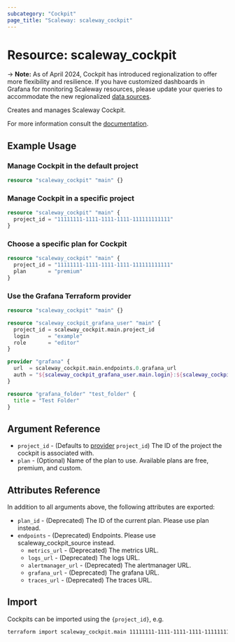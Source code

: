 ```yaml
---
subcategory: "Cockpit"
page_title: "Scaleway: scaleway_cockpit"
---
```


# Resource: scaleway_cockpit

-> **Note:**
As of April 2024, Cockpit has introduced regionalization to offer more flexibility and resilience.
If you have customized dashboards in Grafana for monitoring Scaleway resources, please update your queries to accommodate the new regionalized [data sources](./cockpit_source.md).

Creates and manages Scaleway Cockpit.

For more information consult the [documentation](https://www.scaleway.com/en/docs/observability/cockpit/concepts/).

## Example Usage

### Manage Cockpit in the default project

```terraform
resource "scaleway_cockpit" "main" {}
```

### Manage Cockpit in a specific project

```terraform
resource "scaleway_cockpit" "main" {
  project_id = "11111111-1111-1111-1111-111111111111"
}
```

### Choose a specific plan for Cockpit

```terraform
resource "scaleway_cockpit" "main" {
  project_id = "11111111-1111-1111-1111-111111111111"
  plan       = "premium"
}
```

### Use the Grafana Terraform provider

```terraform
resource "scaleway_cockpit" "main" {}

resource "scaleway_cockpit_grafana_user" "main" {
  project_id = scaleway_cockpit.main.project_id
  login      = "example"
  role       = "editor"
}

provider "grafana" {
  url  = scaleway_cockpit.main.endpoints.0.grafana_url
  auth = "${scaleway_cockpit_grafana_user.main.login}:${scaleway_cockpit_grafana_user.main.password}"
}

resource "grafana_folder" "test_folder" {
  title = "Test Folder"
}
```

## Argument Reference

- `project_id` - (Defaults to [provider](../index.md#project_id) `project_id`) The ID of the project the cockpit is associated with.
- `plan` - (Optional) Name of the plan to use. Available plans are free, premium, and custom.


## Attributes Reference

In addition to all arguments above, the following attributes are exported:

- `plan_id` - (Deprecated) The ID of the current plan. Please use plan instead.
- `endpoints` - (Deprecated) Endpoints. Please use scaleway_cockpit_source instead.
    - `metrics_url` - (Deprecated) The metrics URL.
    - `logs_url` - (Deprecated) The logs URL.
    - `alertmanager_url` - (Deprecated) The alertmanager URL.
    - `grafana_url` - (Deprecated) The grafana URL.
    - `traces_url` - (Deprecated) The traces URL.

## Import

Cockpits can be imported using the `{project_id}`, e.g.

```bash
terraform import scaleway_cockpit.main 11111111-1111-1111-1111-111111111111
```